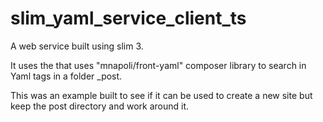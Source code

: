 # slim_yaml_service_client_ts
A web service built using slim 3. 

It uses the  that uses "mnapoli/front-yaml" composer library to search in Yaml tags in a folder _post.

This was an example built to see if it can be used to create a new site but keep the post directory and work around it.
